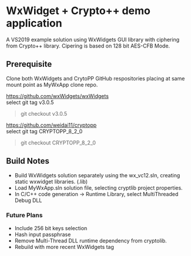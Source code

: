 # WxWidget + Crypto++ demo application #

A VS2019 example solution using WxWidgets GUI library with ciphering from Crypto++ library. Cipering is based on 128 bit AES-CFB Mode.


## Prerequisite ##

Clone both WxWidgets and CrytoPP GitHub respositories placing at same mount point as MyWxApp clone repo.

https://github.com/wxWidgets/wxWidgets  
select git tag v3.0.5  
> git checkout v3.0.5

https://github.com/weidai11/cryptopp  
select git tag CRYPTOPP_8_2_0  
>git checkout CRYPTOPP_8_2_0



## Build Notes ##

- Build WxWidgets solution separately using the wx_vc12.sln, creating static wxwidget libraries. (.lib)
- Load MyWxApp.sln solution file, selecting cryptlib project properties.
- In C/C++ code generation -> Runtime Library, select MultiThreaded Debug DLL

### Future Plans ###
- Include 256 bit keys selection
- Hash input passphrase
- Remove Multi-Thread DLL runtime dependency from cryptolib.
- Rebuild with more recent WxWidgets tag


